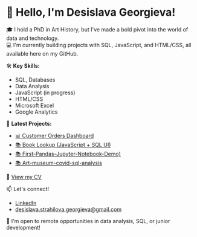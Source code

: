 # 👋 Hello, I'm Desislava Georgieva!

🎓 I hold a PhD in Art History, but I've made a bold pivot into the world of data and technology.  
💻 I'm currently building projects with SQL, JavaScript, and HTML/CSS, all available here on my GitHub.

🛠️ **Key Skills:**  
- SQL, Databases  
- Data Analysis  
- JavaScript (in progress)  
- HTML/CSS  
- Microsoft Excel  
- Google Analytics  

📌 **Latest Projects:**  
- [📊 Customer Orders Dashboard](https://github.com/DesislavaSGeorgieva/customer-orders-dashboard)  
- [📚 Book Lookup (JavaScript + SQL UI)](https://github.com/DesislavaSGeorgieva/book-lookup-js-sql)
- [📚 First-Pandas-Jupyter-Notebook-Demo)](https://github.com/DesislavaSGeorgieva/First-Pandas-Jupyter-Notebook-Demo)
- [📚 Art-museum-covid-sql-analysis](https://github.com/DesislavaSGeorgieva/art-museum-covid-sql-analysis)

📄 [View my CV](https://github.com/DesislavaSGeorgieva/book-lookup-js-sql/blob/main/Desislava_Georgieva_CV.pdf)

📫 Let's connect!  
- [LinkedIn](https://www.linkedin.com/in/desislava-s-georgieva/)  
- desislava.strahilova.georgieva@gmail.com

💌 I'm open to remote opportunities in data analysis, SQL, or junior development!
